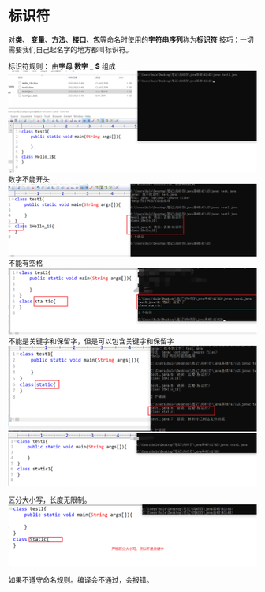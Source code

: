 # 标识符
对**类**、 **变量**、**方法**、**接口**、**包**等命名时使用的**字符串序列**称为**标识符**
技巧：一切需要我们自己起名字的地方都叫标识符。

标识符规则：
由**字母** **数字** **_** **$** 组成
![图 2](iamges/20220903004944.png)  
数字不能开头
![图 3](iamges/20220903005012.png)  
不能有空格
![图 5](iamges/20220903005152.png)  
不能是关键字和保留字，但是可以包含关键字和保留字
![图 4](iamges/20220903005043.png)  
![图 6](iamges/20220903005249.png)  

区分大小写，长度无限制。
![图 7](iamges/20220903005321.png)  

如果不遵守命名规则。编译会不通过，会报错。








